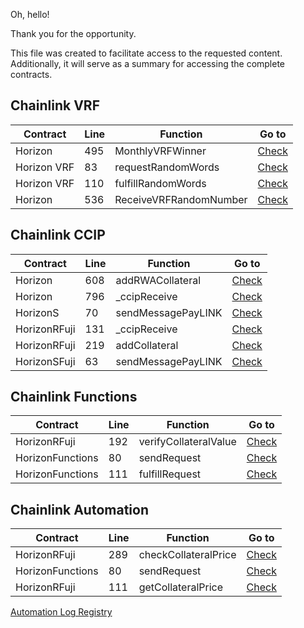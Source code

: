 Oh, hello!

Thank you for the opportunity.

This file was created to facilitate access to the requested content. Additionally, it will serve as a summary for accessing the complete contracts.

## Chainlink VRF

|    Contract    |   Line   | Function               |   Go to  |
|----------------|----------|------------------------|----------|
|Horizon         |   495    | MonthlyVRFWinner       | [Check](https://github.com/BellumGalaxy/constellation-bg/blob/f7e3ff621dabdd0f98e700a06b631a2d8320fea6/contracts/Horizon.sol#L495)|
|Horizon VRF     |   83     | requestRandomWords     | [Check](https://github.com/BellumGalaxy/constellation-bg/blob/f7e3ff621dabdd0f98e700a06b631a2d8320fea6/contracts/HorizonVRF.sol#L83)|
|Horizon VRF     |   110    | fulfillRandomWords     | [Check](https://github.com/BellumGalaxy/constellation-bg/blob/f7e3ff621dabdd0f98e700a06b631a2d8320fea6/contracts/HorizonVRF.sol#L110)|
|Horizon         |   536    | ReceiveVRFRandomNumber | [Check](https://github.com/BellumGalaxy/constellation-bg/blob/f7e3ff621dabdd0f98e700a06b631a2d8320fea6/contracts/Horizon.sol#L536)|

## Chainlink CCIP
|    Contract    |   Line   |       Function         |   Go to  |
|----------------|----------|------------------------|----------|
|Horizon         |   608    |    addRWACollateral    | [Check](https://github.com/BellumGalaxy/constellation-bg/blob/f7e3ff621dabdd0f98e700a06b631a2d8320fea6/contracts/Horizon.sol#L608)|
|Horizon         |   796    |      _ccipReceive      | [Check](https://github.com/BellumGalaxy/constellation-bg/blob/f7e3ff621dabdd0f98e700a06b631a2d8320fea6/contracts/Horizon.sol#L796)|
|HorizonS        |   70     |   sendMessagePayLINK   | [Check](https://github.com/BellumGalaxy/constellation-bg/blob/f7e3ff621dabdd0f98e700a06b631a2d8320fea6/contracts/HorizonS.sol#L70)|
|HorizonRFuji    |   131    |      _ccipReceive      | [Check](https://github.com/BellumGalaxy/constellation-bg/blob/f7e3ff621dabdd0f98e700a06b631a2d8320fea6/contracts/HorizonFujiR.sol#L131)|
|HorizonRFuji    |   219    |    addCollateral       | [Check](https://github.com/BellumGalaxy/constellation-bg/blob/f7e3ff621dabdd0f98e700a06b631a2d8320fea6/contracts/HorizonFujiR.sol#L219)|
|HorizonSFuji    |   63     |   sendMessagePayLINK   | [Check](https://github.com/BellumGalaxy/constellation-bg/blob/3035310d7f182e3b1ccda6764b2d7df2b0553ae2/contracts/HorizonFujiS.sol#L63)|

## Chainlink Functions
|    Contract    |   Line   |        Function        |   Go to  |
|----------------|----------|------------------------|----------|
|HorizonRFuji    |   192    |  verifyCollateralValue | [Check](https://github.com/BellumGalaxy/constellation-bg/blob/f7e3ff621dabdd0f98e700a06b631a2d8320fea6/contracts/HorizonFujiR.sol#L192)|
|HorizonFunctions|   80     |       sendRequest      | [Check](https://github.com/BellumGalaxy/constellation-bg/blob/f7e3ff621dabdd0f98e700a06b631a2d8320fea6/contracts/HorizonFunctions.sol#L80)|
|HorizonFunctions|   111    |      fulfillRequest    | [Check](https://github.com/BellumGalaxy/constellation-bg/blob/f7e3ff621dabdd0f98e700a06b631a2d8320fea6/contracts/HorizonFunctions.sol#L111)|

## Chainlink Automation
|     Contract   |   Line   |        Function        |   Go to  |
|----------------|----------|------------------------|----------|
|HorizonRFuji    |   289    |  checkCollateralPrice  | [Check](https://github.com/BellumGalaxy/constellation-bg/blob/f7e3ff621dabdd0f98e700a06b631a2d8320fea6/contracts/HorizonFujiR.sol#L289)|
|HorizonFunctions|   80     |       sendRequest      | [Check](https://github.com/BellumGalaxy/constellation-bg/blob/f7e3ff621dabdd0f98e700a06b631a2d8320fea6/contracts/HorizonFunctions.sol#L80)|
|HorizonRFuji    |   111    |   getCollateralPrice   | [Check](https://github.com/BellumGalaxy/constellation-bg/blob/f7e3ff621dabdd0f98e700a06b631a2d8320fea6/contracts/HorizonFujiR.sol#L308C14-L308C32)|

[Automation Log Registry](Automation-RG.pdf)
